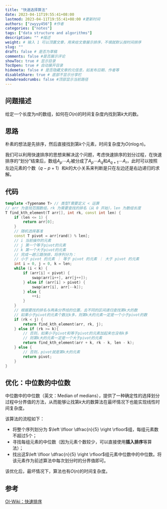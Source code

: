 ```yaml
---
title: "快速选择算法"
date: 2023-04-11T19:55:41+08:00
lastmod: 2023-04-11T19:55:41+08:00 #更新时间
authors: ["zwyyy456"] #作者
categories: ["notes"]
tags: ["data structure and algorithms"]
description: "" #描述
weight: # 输入 1 可以顶置文章，用来给文章展示排序，不填就默认按时间排序
slug: ""
draft: false # 是否为草稿
comments: false #是否展示评论
showToc: true # 显示目录
TocOpen: true # 自动展开目录
hidemeta: false # 是否隐藏文章的元信息，如发布日期、作者等
disableShare: true # 底部不显示分享栏
showbreadcrumbs: false #顶部显示当前路径
---
```

## 问题描述
给定一个长度为$n$的数组，如何在$O(n)$的时间复杂度内找到第$k$大的数。

## 思路
朴素的想法是先排序，然后直接找到第$k$个元素，时间复杂度为$O(n\log n)$。

我们可以利用快速排序的思想来解决这个问题，考虑快速排序的划分过程，在快速排序的“划分”结束后，数组$A_p \cdots A_r$被分成了$A_p\cdots A_q$和$A_{q+1}\cdots A_r$，此时可以按照左边元素的个数（$q-p+1$）和$k$的大小关系来判断是只在左边还是右边递归的求解。

## 代码
```cpp
template <Typename T> // 类型T需要定义 < 运算
// arr 为查找范围数组，rk 为需要查找的排名（从 0 开始），len 为数组长度
T find_kth_element(T arr[], int rk, const int len) {
    if (len <= 1) {
        return arr[0];
    }
    // 随机选择基准
    const T pivot = arr[rand() % len];
    // i 当前操作的元素
    // j 第一个等于pivot的元素
    // k 第一个大于pivot的元素
    // 完成一趟三路快排，将序列分为：
    // 小于 pivot 的元素 ｜ 等于 pivot 的元素 ｜ 大于 pivot 的元素
    int i = 0, j = 0, k = len;
    while (i < k) {
        if (arr[i] < pivot) {
            swap(arr[i++], arr[j++]);
        } else if (arr[i] > pivot) {
            swap(arr[i], arr[--k]);
        } else {
            ++i;
        }
    }
    // 根据要找的排名与两条分界线的位置，去不同的区间递归查找第k大的数
    // 如果小于pivot的元素个数比k多，则第k大的元素一定是一个小于pivot的数
    if (rk < j) {
        return find_kth_element(arr, rk, j);
    } else if (rk >= k){
        // 否则，如果小于pivot和等于pivot的元素加起来也没有k多
        // 则第k大的元素一定是一个大于pivot的元素
        return find_kth_element(arr + k, rk - k, len - k);
    } else {
        // 否则，pivot就是第k大的元素
        return pivot;
    }
}
```
## 优化：中位数的中位数
中位数中的中位数（英文：Median of medians），提供了一种确定性的选择划分过程中分界值的方法，从而能够让找第$k$大的数算法在最坏情况下也能实现线性时间复杂度。

该算法的流程如下：

- 将整个序列划分为 $\left \lfloor \dfrac{n}{5} \right \rfloor$组，每组元素数不超过$5$个；
- 寻找每组元素的中位数（因为元素个数较少，可以直接使用**插入排序**等算法）；
- 找出这$\left \lfloor \dfrac{n}{5} \right \rfloor$组元素中位数中的中位数。将该元素作为前述算法中每次划分时的分界值即可。

该优化后，最坏情况下，算法也有$O(n)$的时间复杂度。

## 参考
[OI-Wiki：快速排序](https://oi-wiki.org/basic/quick-sort/)

